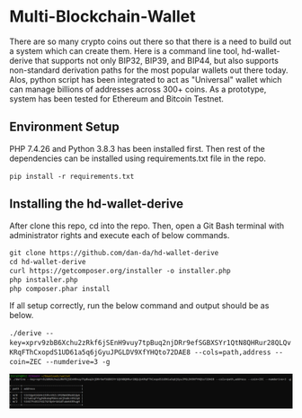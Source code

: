 # Multi-Blockchain-Wallet

There are so many crypto coins out there so that there is a need to build out a system which can create them. Here is a command line tool, hd-wallet-derive that supports not only BIP32, BIP39, and BIP44, but also supports non-standard derivation paths for the most popular wallets out there today. Alos, python script has been integrated to act as "Universal" wallet which can manage billions of addresses across 300+ coins.
As a prototype, system has been tested for Ethereum and Bitcoin Testnet.

## Environment Setup

PHP 7.4.26 and Python 3.8.3 has been installed first. Then rest of the dependencies can be installed using requirements.txt file in the repo.

`pip install -r requirements.txt`

## Installing the hd-wallet-derive

After clone this repo, cd into the repo. Then, open a Git Bash terminal with administrator rights and execute each of below commands.

```
git clone https://github.com/dan-da/hd-wallet-derive
cd hd-wallet-derive
curl https://getcomposer.org/installer -o installer.php
php installer.php
php composer.phar install
```

If all setup correctly, run the below command and output should be as below.

`./derive --key=xprv9zbB6Xchu2zRkf6jSEnH9vuy7tpBuq2njDRr9efSGBXSYr1QtN8QHRur28QLQvKRqFThCxopdS1UD61a5q6jGyuJPGLDV9XfYHQto72DAE8 --cols=path,address --coin=ZEC --numderive=3 -g`

<p align="center">
  <img src="https://github.com/chirathlv/Multi-Blockchain-Wallet/blob/main/Images/Link%20Test.PNG">
</p>
